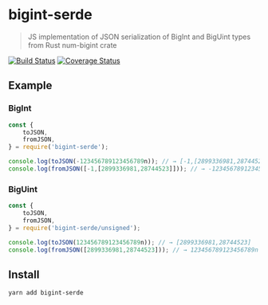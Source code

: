 # bigint-serde

> JS implementation of JSON serialization of BigInt and BigUint types from Rust num-bigint crate

[![Build Status](https://travis-ci.org/futpib/TODO.svg?branch=master)](https://travis-ci.org/futpib/TODO) [![Coverage Status](https://coveralls.io/repos/github/futpib/TODO/badge.svg?branch=master)](https://coveralls.io/github/futpib/TODO?branch=master)

## Example

### BigInt

```js
const {
	toJSON,
	fromJSON,
} = require('bigint-serde');

console.log(toJSON(-123456789123456789n)); // → [-1,[2899336981,28744523]]
console.log(fromJSON([-1,[2899336981,28744523]])); // → -123456789123456789n
```

### BigUint

```js
const {
	toJSON,
	fromJSON,
} = require('bigint-serde/unsigned');

console.log(toJSON(123456789123456789n)); // → [2899336981,28744523]
console.log(fromJSON([2899336981,28744523])); // → 123456789123456789n
```

## Install

```
yarn add bigint-serde
```
